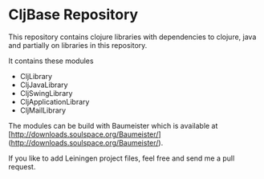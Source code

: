 CljBase Repository
==================

This repository contains clojure libraries with dependencies to clojure, java and partially on libraries in this repository.

It contains these modules
 * CljLibrary
 * CljJavaLibrary
 * CljSwingLibrary
 * CljApplicationLibrary
 * CljMailLibrary

The modules can be build with Baumeister which is available at [http://downloads.soulspace.org/Baumeister/] (http://downloads.soulspace.org/Baumeister/).

If you like to add Leiningen project files, feel free and send me a pull
request.



